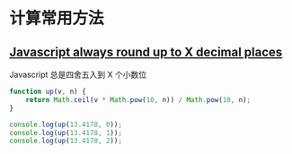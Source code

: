 
# 计算常用方法

## [Javascript always round up to X decimal places](https://stackoverflow.com/questions/45793541/javascript-always-round-up-to-x-decimal-places)

Javascript 总是四舍五入到 X 个小数位

```javascript
function up(v, n) {
    return Math.ceil(v * Math.pow(10, n)) / Math.pow(10, n);
}

console.log(up(13.4178, 0));
console.log(up(13.4178, 1));
console.log(up(13.4178, 2));
```
